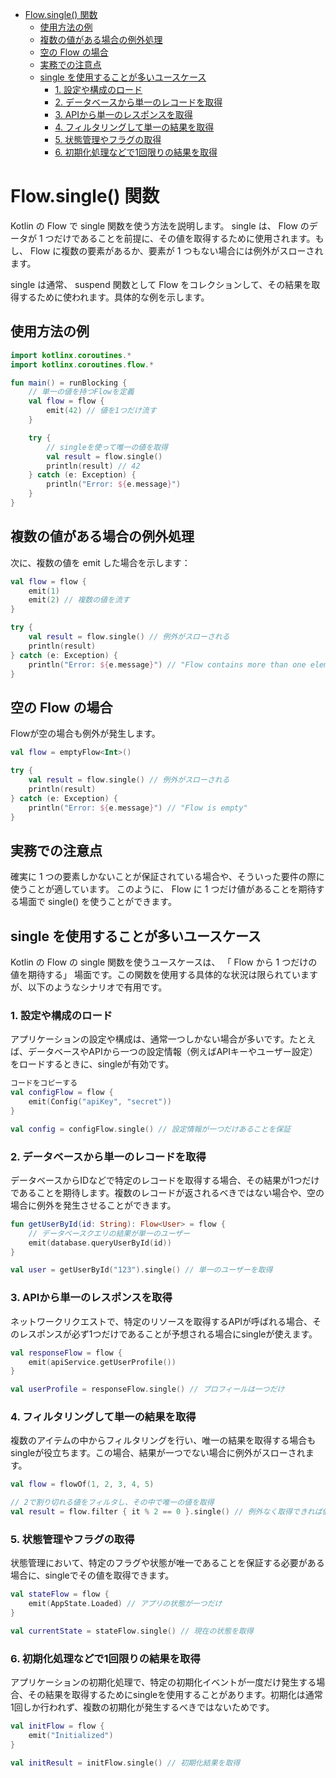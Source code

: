 - [Flow.single() 関数](#flowsingle-関数)
  - [使用方法の例](#使用方法の例)
  - [複数の値がある場合の例外処理](#複数の値がある場合の例外処理)
  - [空の Flow の場合](#空の-flow-の場合)
  - [実務での注意点](#実務での注意点)
  - [single を使用することが多いユースケース](#single-を使用することが多いユースケース)
    - [1. 設定や構成のロード](#1-設定や構成のロード)
    - [2. データベースから単一のレコードを取得](#2-データベースから単一のレコードを取得)
    - [3. APIから単一のレスポンスを取得](#3-apiから単一のレスポンスを取得)
    - [4. フィルタリングして単一の結果を取得](#4-フィルタリングして単一の結果を取得)
    - [5. 状態管理やフラグの取得](#5-状態管理やフラグの取得)
    - [6. 初期化処理などで1回限りの結果を取得](#6-初期化処理などで1回限りの結果を取得)


# Flow.single() 関数

Kotlin の Flow で single 関数を使う方法を説明します。 single は、 Flow のデータが 1 つだけであることを前提に、その値を取得するために使用されます。もし、 Flow に複数の要素があるか、要素が 1 つもない場合には例外がスローされます。

single は通常、 suspend 関数として Flow をコレクションして、その結果を取得するために使われます。具体的な例を示します。


## 使用方法の例

```kotlin
import kotlinx.coroutines.*
import kotlinx.coroutines.flow.*

fun main() = runBlocking {
    // 単一の値を持つFlowを定義
    val flow = flow {
        emit(42) // 値を1つだけ流す
    }

    try {
        // singleを使って唯一の値を取得
        val result = flow.single()
        println(result) // 42
    } catch (e: Exception) {
        println("Error: ${e.message}")
    }
}
```


## 複数の値がある場合の例外処理

次に、複数の値を emit した場合を示します：

```kotlin
val flow = flow {
    emit(1)
    emit(2) // 複数の値を流す
}

try {
    val result = flow.single() // 例外がスローされる
    println(result)
} catch (e: Exception) {
    println("Error: ${e.message}") // "Flow contains more than one element"
}
```


## 空の Flow の場合

Flowが空の場合も例外が発生します。

```kotlin
val flow = emptyFlow<Int>()

try {
    val result = flow.single() // 例外がスローされる
    println(result)
} catch (e: Exception) {
    println("Error: ${e.message}") // "Flow is empty"
}
```


## 実務での注意点

確実に 1 つの要素しかないことが保証されている場合や、そういった要件の際に使うことが適しています。
このように、 Flow に 1 つだけ値があることを期待する場面で single() を使うことができます。


## single を使用することが多いユースケース

Kotlin の Flow の single 関数を使うユースケースは、 「 Flow から 1 つだけの値を期待する」 場面です。この関数を使用する具体的な状況は限られていますが、以下のようなシナリオで有用です。

### 1. 設定や構成のロード

アプリケーションの設定や構成は、通常一つしかない場合が多いです。たとえば、データベースやAPIから一つの設定情報（例えばAPIキーやユーザー設定）をロードするときに、singleが有効です。

```kotlin
コードをコピーする
val configFlow = flow {
    emit(Config("apiKey", "secret"))
}

val config = configFlow.single() // 設定情報が一つだけあることを保証
```


### 2. データベースから単一のレコードを取得

データベースからIDなどで特定のレコードを取得する場合、その結果が1つだけであることを期待します。複数のレコードが返されるべきではない場合や、空の場合に例外を発生させることができます。

```kotlin
fun getUserById(id: String): Flow<User> = flow {
    // データベースクエリの結果が単一のユーザー
    emit(database.queryUserById(id))
}

val user = getUserById("123").single() // 単一のユーザーを取得
```


### 3. APIから単一のレスポンスを取得

ネットワークリクエストで、特定のリソースを取得するAPIが呼ばれる場合、そのレスポンスが必ず1つだけであることが予想される場合にsingleが使えます。

```kotlin
val responseFlow = flow {
    emit(apiService.getUserProfile())
}

val userProfile = responseFlow.single() // プロフィールは一つだけ
```


### 4. フィルタリングして単一の結果を取得

複数のアイテムの中からフィルタリングを行い、唯一の結果を取得する場合もsingleが役立ちます。この場合、結果が一つでない場合に例外がスローされます。

```kotlin
val flow = flowOf(1, 2, 3, 4, 5)

// 2で割り切れる値をフィルタし、その中で唯一の値を取得
val result = flow.filter { it % 2 == 0 }.single() // 例外なく取得できれば値は2
```


### 5. 状態管理やフラグの取得

状態管理において、特定のフラグや状態が唯一であることを保証する必要がある場合に、singleでその値を取得できます。

```kotlin
val stateFlow = flow {
    emit(AppState.Loaded) // アプリの状態が一つだけ
}

val currentState = stateFlow.single() // 現在の状態を取得
```


### 6. 初期化処理などで1回限りの結果を取得

アプリケーションの初期化処理で、特定の初期化イベントが一度だけ発生する場合、その結果を取得するためにsingleを使用することがあります。初期化は通常1回しか行われず、複数の初期化が発生するべきではないためです。

```kotlin
val initFlow = flow {
    emit("Initialized")
}

val initResult = initFlow.single() // 初期化結果を取得
```


